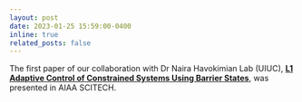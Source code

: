 ```yaml
---
layout: post
date: 2023-01-25 15:59:00-0400
inline: true
related_posts: false
---
```


The first paper of our collaboration with Dr Naira Havokimian Lab (UIUC), [<strong>L1 Adaptive Control of Constrained Systems Using Barrier States</strong>](https://arc.aiaa.org/doi/pdf/10.2514/6.2023-1051), was presented in AIAA SCITECH.
